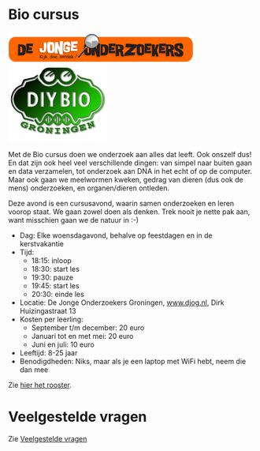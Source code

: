 # Bio cursus

![DJOG logo](DjogKleiner.png) <img src="DIYbioLogo.png" width="200">

Met de Bio cursus doen we onderzoek aan alles dat leeft. Ook onszelf dus! 
En dat zijn ook heel veel verschillende dingen: van simpel naar buiten
gaan en data verzamelen, tot onderzoek aan DNA in het echt of op de computer.
Maar ook gaan we meelwormen kweken, gedrag van dieren (dus ook de mens) onderzoeken,
en organen/dieren ontleden.

Deze avond is een cursusavond, waarin samen onderzoeken en leren voorop staat. 
We gaan zowel doen als denken. Trek nooit je nette pak aan, want misschien gaan
we de natuur in :-)

 * Dag: Elke woensdagavond, behalve op feestdagen en in de kerstvakantie
 * Tijd: 
    * 18:15: inloop
    * 18:30: start les
    * 19:30: pauze
    * 19:45: start les
    * 20:30: einde les
 * Locatie: De Jonge Onderzoekers Groningen, www.djog.nl, Dirk Huizingastraat 13
 * Kosten per leerling:
   * September t/m december: 20 euro
   * Januari tot en met mei: 20 euro
   * Juni en juli: 10 euro
 * Leeftijd: 8-25 jaar
 * Benodigdheden: Niks, maar als je een laptop met WiFi hebt, neem die dan mee 

Zie [hier het rooster](Rooster.md).
 
# Veelgestelde vragen

Zie [Veelgestelde vragen](FAQ.md)
